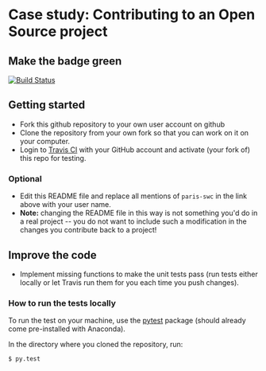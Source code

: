 # Case study: Contributing to an Open Source project

## Make the badge green

[![Build Status](https://travis-ci.org/paris-swc/oss-contribution-exercise.svg?branch=master)](https://travis-ci.org/paris-swc/oss-contribution-exercise)

## Getting started

* Fork this github repository to your own user account on github
* Clone the repository from your own fork so that you can work on it on your
  computer.
* Login to [Travis CI](https://travis-ci.org) with your GitHub account and activate (your fork of) this repo for testing.
### Optional
  * Edit this README file and replace all mentions of `paris-swc` in the link above with your user name.
  * **Note:** changing the README file in this way is not something you'd do in a real project -- you do not want to include such a modification in the changes you contribute back to a project!


## Improve the code
* Implement missing functions to make the unit tests pass (run tests either locally or let Travis run them for you each time you push changes).

### How to run the tests locally
To run the test on your machine, use the [pytest](http://pytest.org) package (should already come pre-installed with Anaconda).

In the directory where you cloned the repository, run:
```
$ py.test
```
